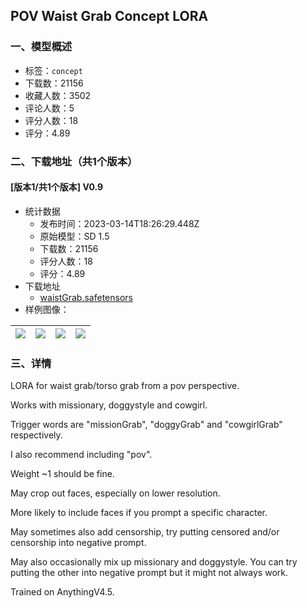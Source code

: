 ## POV Waist Grab Concept LORA
### 一、模型概述

- 标签：`concept`
- 下载数：21156
- 收藏人数：3502
- 评论人数：5
- 评分人数：18
- 评分：4.89

### 二、下载地址（共1个版本）

#### [版本1/共1个版本] V0.9

- 统计数据
  - 发布时间：2023-03-14T18:26:29.448Z
  - 原始模型：SD 1.5
  - 下载数：21156
  - 评分人数：18
  - 评分：4.89
- 下载地址
  - [waistGrab.safetensors](https://civitai.com/api/download/models/23224)
- 样例图像：

| <img src="https://image.civitai.com/xG1nkqKTMzGDvpLrqFT7WA/e88c3435-c609-46f9-0110-0297bd5e0800/width=450/251533.jpeg" /> | <img src="https://image.civitai.com/xG1nkqKTMzGDvpLrqFT7WA/91f84fd1-3a25-4f33-9a4f-e2dea2b58500/width=450/251542.jpeg" /> | <img src="https://image.civitai.com/xG1nkqKTMzGDvpLrqFT7WA/464632f3-5c0f-4cc6-ce24-2057a85fa500/width=450/251541.jpeg" /> | <img src="https://image.civitai.com/xG1nkqKTMzGDvpLrqFT7WA/e191bae5-0f14-489c-eed8-d8cefac7fa00/width=450/251540.jpeg" /> |
| ---- | ---- | ---- | ---- |


### 三、详情
<p>LORA for waist grab/torso grab from a pov perspective.</p><p></p><p>Works with missionary, doggystyle and cowgirl.</p><p></p><p>Trigger words are "missionGrab", "doggyGrab" and "cowgirlGrab" respectively.</p><p>I also recommend including "pov".</p><p></p><p>Weight ~1 should be fine.</p><p></p><p>May crop out faces, especially on lower resolution.</p><p>More likely to include faces if you prompt a specific character.</p><p></p><p>May sometimes also add censorship, try putting censored and/or censorship into negative prompt.</p><p></p><p>May also occasionally mix up missionary and doggystyle. You can try putting the other into negative prompt but it might not always work.</p><p></p><p>Trained on AnythingV4.5.</p>